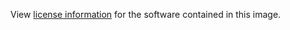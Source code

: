 View [license information](https://github.com/krakend/krakend-ce/blob/master/LICENSE) for the software contained in this image.
